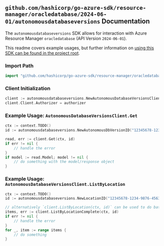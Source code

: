 
## `github.com/hashicorp/go-azure-sdk/resource-manager/oracledatabase/2024-06-01/autonomousdatabaseversions` Documentation

The `autonomousdatabaseversions` SDK allows for interaction with Azure Resource Manager `oracledatabase` (API Version `2024-06-01`).

This readme covers example usages, but further information on [using this SDK can be found in the project root](https://github.com/hashicorp/go-azure-sdk/tree/main/docs).

### Import Path

```go
import "github.com/hashicorp/go-azure-sdk/resource-manager/oracledatabase/2024-06-01/autonomousdatabaseversions"
```


### Client Initialization

```go
client := autonomousdatabaseversions.NewAutonomousDatabaseVersionsClientWithBaseURI("https://management.azure.com")
client.Client.Authorizer = authorizer
```


### Example Usage: `AutonomousDatabaseVersionsClient.Get`

```go
ctx := context.TODO()
id := autonomousdatabaseversions.NewAutonomousDbVersionID("12345678-1234-9876-4563-123456789012", "location", "autonomousdbversionsname")

read, err := client.Get(ctx, id)
if err != nil {
	// handle the error
}
if model := read.Model; model != nil {
	// do something with the model/response object
}
```


### Example Usage: `AutonomousDatabaseVersionsClient.ListByLocation`

```go
ctx := context.TODO()
id := autonomousdatabaseversions.NewLocationID("12345678-1234-9876-4563-123456789012", "location")

// alternatively `client.ListByLocation(ctx, id)` can be used to do batched pagination
items, err := client.ListByLocationComplete(ctx, id)
if err != nil {
	// handle the error
}
for _, item := range items {
	// do something
}
```
